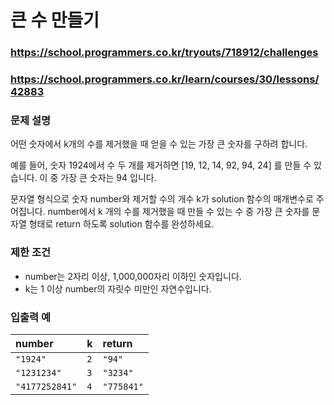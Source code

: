 # 큰 수 만들기

### https://school.programmers.co.kr/tryouts/718912/challenges

### https://school.programmers.co.kr/learn/courses/30/lessons/42883

### 문제 설명

어떤 숫자에서 k개의 수를 제거했을 때 얻을 수 있는 가장 큰 숫자를 구하려 합니다.

예를 들어, 숫자 1924에서 수 두 개를 제거하면 [19, 12, 14, 92, 94, 24] 를 만들 수 있습니다. 이 중 가장 큰 숫자는 94 입니다.

문자열 형식으로 숫자 number와 제거할 수의 개수 k가 solution 함수의 매개변수로 주어집니다. number에서 k 개의 수를 제거했을 때 만들 수 있는 수 중 가장 큰 숫자를 문자열 형태로 return 하도록 solution 함수를 완성하세요.

### 제한 조건

-   number는 2자리 이상, 1,000,000자리 이하인 숫자입니다.
-   k는 1 이상 number의 자릿수 미만인 자연수입니다.

### 입출력 예

| number         | k   | return     |
| :------------- | :-- | :--------- |
| `"1924"`       | `2` | `"94"`     |
| `"1231234"`    | `3` | `"3234"`   |
| `"4177252841"` | `4` | `"775841"` |

